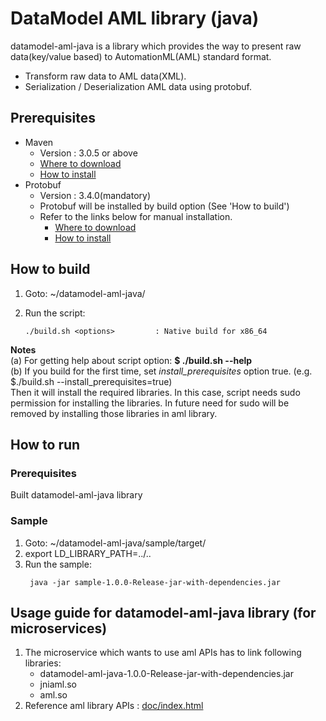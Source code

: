 # DataModel AML library (java)
datamodel-aml-java is a library which provides the way to present raw data(key/value based) to AutomationML(AML) standard format.
 - Transform raw data to AML data(XML).
 - Serialization / Deserialization AML data using protobuf.


## Prerequisites ##
- Maven
  - Version : 3.0.5 or above
  - [Where to download](https://maven.apache.org/download.cgi)
  - [How to install](https://maven.apache.org/install.html)
- Protobuf
  - Version : 3.4.0(mandatory)
  - Protobuf will be installed by build option (See 'How to build')
  - Refer to the links below for manual installation.
    - [Where to download](https://github.com/google/protobuf/releases/tag/v3.4.0)
    - [How to install](https://github.com/google/protobuf/blob/master/src/README.md)

## How to build ##
1. Goto: ~/datamodel-aml-java/
2. Run the script:

   ```
   ./build.sh <options>         : Native build for x86_64
   ```
**Notes** </br>
(a) For getting help about script option: **$ ./build.sh --help** </br>
(b) If you build for the first time, set <i>install_prerequisites</i> option true. (e.g. $./build.sh --install_prerequisites=true)<br> Then it will install the required libraries. In this case, script needs sudo permission for installing the libraries. In future need for sudo will be removed by installing those libraries in aml library.

## How to run ##

### Prerequisites ###
 Built datamodel-aml-java library

### Sample ###
1. Goto: ~/datamodel-aml-java/sample/target/
2. export LD_LIBRARY_PATH=../..
3. Run the sample:
    ```
     java -jar sample-1.0.0-Release-jar-with-dependencies.jar
    ```

## Usage guide for datamodel-aml-java library (for microservices)

1. The microservice which wants to use aml APIs has to link following libraries:</br>
    - datamodel-aml-java-1.0.0-Release-jar-with-dependencies.jar</br>
    - jniaml.so</br>
    - aml.so</br>
2. Reference aml library APIs : [doc/index.html](doc/index.html)
